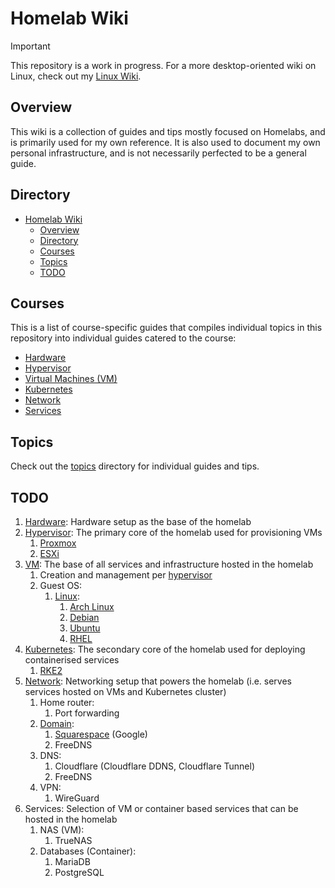 # Homelab Wiki

> [!IMPORTANT]  
> This repository is a work in progress. For a more desktop-oriented wiki on Linux, check out my [Linux Wiki](https://github.com/irfanhakim-as/linux-wiki).

## Overview

This wiki is a collection of guides and tips mostly focused on Homelabs, and is primarily used for my own reference. It is also used to document my own personal infrastructure, and is not necessarily perfected to be a general guide.

## Directory

- [Homelab Wiki](#homelab-wiki)
  - [Overview](#overview)
  - [Directory](#directory)
  - [Courses](#courses)
  - [Topics](#topics)
  - [TODO](#todo)

## Courses

This is a list of course-specific guides that compiles individual topics in this repository into individual guides catered to the course:

- [Hardware](./courses/#)
- [Hypervisor](./courses/#)
- [Virtual Machines (VM)](./courses/#)
- [Kubernetes](./courses/#)
- [Network](./courses/#)
- [Services](./courses/#)

## Topics

Check out the [topics](./topics/) directory for individual guides and tips.

## TODO

1. [Hardware](courses/hardware.md): Hardware setup as the base of the homelab
2. [Hypervisor](courses/hypervisor.md): The primary core of the homelab used for provisioning VMs
   1. [Proxmox](topics/proxmox.md)
   2. [ESXi](topics/esxi.md)
3. [VM](courses/vm.md): The base of all services and infrastructure hosted in the homelab
   1. Creation and management per [hypervisor](courses/hypervisor.md)
   2. Guest OS:
      1. [Linux](topics/linux.md):
         1. [Arch Linux](topics/arch.md)
         2. [Debian](topics/debian.md)
         3. [Ubuntu](topics/ubuntu.md)
         4. [RHEL](topics/rhel.md)
4. [Kubernetes](courses/kubernetes.md): The secondary core of the homelab used for deploying containerised services
   1. [RKE2](topics/rke2.md)
5. [Network](courses/network.md): Networking setup that powers the homelab (i.e. serves services hosted on VMs and Kubernetes cluster)
   1. Home router:
      1. Port forwarding
   2. [Domain](topics/domain.md):
      1. [Squarespace](topics/squarespace.md) (Google)
      2. FreeDNS
   3. DNS:
      1. Cloudflare (Cloudflare DDNS, Cloudflare Tunnel)
      2. FreeDNS
   4. VPN:
      1. WireGuard
6. Services: Selection of VM or container based services that can be hosted in the homelab
   1. NAS (VM):
      1. TrueNAS
   2. Databases (Container):
      1. MariaDB
      2. PostgreSQL
